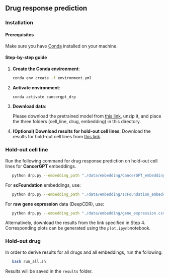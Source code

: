 ## Drug response prediction

### Installation

#### Prerequisites

Make sure you have [Conda](https://docs.conda.io/projects/conda/en/latest/user-guide/install/index.html) installed on your machine.

#### Step-by-step guide
1. **Create the Conda environment**:
   ```bash
   conda env create -f environment.yml
   ```
2. **Activate environment**:
   ```bash
   conda activate cancergpt_drp
   ```

3. **Download data**:

   Please download the pretrained model from [this link](https://polybox.ethz.ch/index.php/s/UxANnzU9q3WGlNA), unzip it, and place the three folders (cell_line, drug, embedding) in this directory.

4. **(Optional) Download results for hold-out cell lines**:
   Download the results for hold-out cell lines from [this link](https://polybox.ethz.ch/index.php/s/ir0KNi2QXQnhrN1).

### Hold-out cell line

Run the following command for drug response prediction on hold-out cell lines for **CancerGPT** embeddings.
```bash
   python drp.py --embedding_path "./data/embedding/CancerGPT_embedding.csv" --gpu_id 0
   ```
For **scFoundation** embeddings, use:
```bash
   python drp.py --embedding_path "./data/embedding/scFoundation_embedding.csv" --gpu_id 0
   ```
For **raw gene expression** data (DeepCDR), use:
```bash
   python drp.py --embedding_path "./data/embedding/gene_expression.csv" --gpu_id 0
   ```

Alternatively, download the results from the link specified in Step 4. Corresponding plots can be generated using the `plot.ipynb`notebook.

### Hold-out drug

In order to derive results for all drugs and all embeddings, run the following:
```bash
   bash run_all.sh
   ```

Results will be saved in the `results` folder.